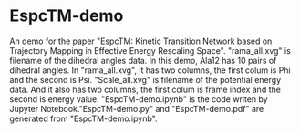 # EspcTM-demo
An demo for the paper "EspcTM: Kinetic Transition Network based on Trajectory Mapping in Effective Energy Rescaling Space".
"rama_all.xvg" is filename of the dihedral angles data. In this demo, Ala12 has 10 pairs of dihedral angles. 
In "rama_all.xvg", it has two columns, the first colum is Phi and the second is Psi.
"Scale_all.xvg" is filename of the potential energy data. And it also has two columns, the first colum is frame index and the second is energy value.
"EspcTM-demo.ipynb" is the code writen by Jupyter Notebook."EspcTM-demo.py" and "EspcTM-demo.pdf" are generated from "EspcTM-demo.ipynb".
